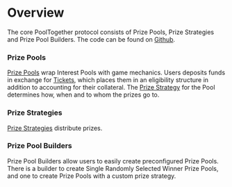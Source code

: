 # Overview

The core PoolTogether protocol consists of Prize Pools, Prize Strategies and Prize Pool Builders.  The code can be found on [Github](https://github.com/pooltogether/pooltogether-contracts).

### Prize Pools

[Prize Pools](prize-pool/) wrap Interest Pools with game mechanics.  Users deposits funds in exchange for [Tickets](prize-pool/ticket.md), which places them in an eligibility structure in addition to accounting for their collateral.   The [Prize Strategy](prize-strategy/) for the Pool determines how, when and to whom the prizes go to.

### Prize Strategies

[Prize Strategies](prize-strategy/) distribute prizes.

### Prize Pool Builders

Prize Pool Builders allow users to easily create preconfigured Prize Pools.  There is a builder to create Single Randomly Selected Winner Prize Pools, and one to create Prize Pools with a custom prize strategy.



